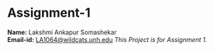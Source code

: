 # Assignment-1
<b>Name:</b> Lakshmi Ankapur Somashekar<br>
<b>Email-id:</b> LA1064@wildcats.unh.edu
<i>This Project is for Assignment 1.</i>


